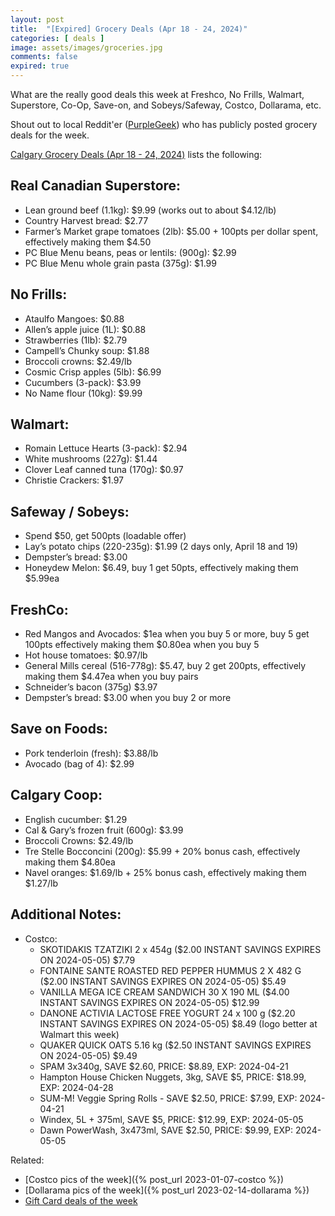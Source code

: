```yaml
---
layout: post
title:  "[Expired] Grocery Deals (Apr 18 - 24, 2024)"
categories: [ deals ]
image: assets/images/groceries.jpg
comments: false
expired: true
---
```


What are the really good deals this week at Freshco, No Frills, Walmart, Superstore, Co-Op, Save-on, and Sobeys/Safeway, Costco, Dollarama, etc.

Shout out to local Reddit'er ([PurpleGeek](https://www.reddit.com/user/PurpleGeek/)) who has publicly posted grocery deals for the week.

[Calgary Grocery Deals (Apr 18 - 24, 2024)](https://www.reddit.com/r/Calgary/comments/1c6pxoi/calgary_grocery_deals_april_18_to_24_2024/) lists the following:

## Real Canadian Superstore:
- Lean ground beef (1.1kg): $9.99 (works out to about $4.12/lb)
- Country Harvest bread: $2.77
- Farmer’s Market grape tomatoes (2lb): $5.00 + 100pts per dollar spent, effectively making them $4.50
- PC Blue Menu beans, peas or lentils: (900g): $2.99
- PC Blue Menu whole grain pasta (375g): $1.99

## No Frills:
- Ataulfo Mangoes: $0.88
- Allen’s apple juice (1L): $0.88
- Strawberries (1lb): $2.79
- Campell’s Chunky soup: $1.88
- Broccoli crowns: $2.49/lb
- Cosmic Crisp apples (5lb): $6.99
- Cucumbers (3-pack): $3.99
- No Name flour (10kg): $9.99

## Walmart:
- Romain Lettuce Hearts (3-pack): $2.94
- White mushrooms (227g): $1.44
- Clover Leaf canned tuna (170g): $0.97
- Christie Crackers: $1.97

## Safeway / Sobeys:
- Spend $50, get 500pts (loadable offer)
- Lay’s potato chips (220-235g): $1.99 (2 days only, April 18 and 19)
- Dempster’s bread: $3.00
- Honeydew Melon: $6.49, buy 1 get 50pts, effectively making them $5.99ea

## FreshCo:
- Red Mangos and Avocados: $1ea when you buy 5 or more, buy 5 get 100pts effectively making them $0.80ea when you buy 5
- Hot house tomatoes: $0.97/lb
- General Mills cereal (516-778g): $5.47, buy 2 get 200pts, effectively making them $4.47ea when you buy pairs
- Schneider’s bacon (375g) $3.97
- Dempster’s bread: $3.00 when you buy 2 or more

## Save on Foods:
- Pork tenderloin (fresh): $3.88/lb
- Avocado (bag of 4): $2.99

## Calgary Coop:
- English cucumber: $1.29
- Cal & Gary’s frozen fruit (600g): $3.99
- Broccoli Crowns: $2.49/lb
- Tre Stelle Bocconcini (200g): $5.99 + 20% bonus cash, effectively making them $4.80ea
- Navel oranges: $1.69/lb + 25% bonus cash, effectively making them $1.27/lb

## Additional Notes:
- Costco:
    - SKOTIDAKIS TZATZIKI 2 x 454g ($2.00 INSTANT SAVINGS EXPIRES ON 2024-05-05) $7.79
    - FONTAINE SANTE ROASTED RED PEPPER HUMMUS 2 X 482 G ($2.00 INSTANT SAVINGS EXPIRES ON 2024-05-05) $5.49
    - VANILLA MEGA ICE CREAM SANDWICH 30 X 190 ML ($4.00 INSTANT SAVINGS EXPIRES ON 2024-05-05) $12.99
    - DANONE ACTIVIA LACTOSE FREE YOGURT 24 x 100 g ($2.20 INSTANT SAVINGS EXPIRES ON 2024-05-05) $8.49 (Iogo better at Walmart this week)
    - QUAKER QUICK OATS 5.16 kg ($2.50 INSTANT SAVINGS EXPIRES ON 2024-05-05) $9.49
    - SPAM 3x340g, SAVE $2.60, PRICE: $8.89, EXP: 2024-04-21
    - Hampton House Chicken Nuggets, 3kg, SAVE $5, PRICE: $18.99, EXP: 2024-04-28
    - SUM-M! Veggie Spring Rolls - SAVE $2.50, PRICE: $7.99, EXP: 2024-04-21
    - Windex, 5L + 375ml, SAVE $5, PRICE: $12.99, EXP: 2024-05-05
    - Dawn PowerWash, 3x473ml, SAVE $2.50, PRICE: $9.99, EXP: 2024-05-05

Related:
 - [Costco pics of the week]({% post_url 2023-01-07-costco %})
 - [Dollarama pics of the week]({% post_url 2023-02-14-dollarama %})
 - [Gift Card deals of the week](https://forums.redflagdeals.com/various-retailers-gift-cards-deals-discounts-2024-2666408)

 